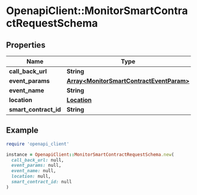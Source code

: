 # OpenapiClient::MonitorSmartContractRequestSchema

## Properties

| Name | Type | Description | Notes |
| ---- | ---- | ----------- | ----- |
| **call_back_url** | **String** |  | [optional] |
| **event_params** | [**Array&lt;MonitorSmartContractEventParam&gt;**](MonitorSmartContractEventParam.md) |  | [optional] |
| **event_name** | **String** |  | [optional] |
| **location** | [**Location**](Location.md) |  | [optional] |
| **smart_contract_id** | **String** |  | [optional] |

## Example

```ruby
require 'openapi_client'

instance = OpenapiClient::MonitorSmartContractRequestSchema.new(
  call_back_url: null,
  event_params: null,
  event_name: null,
  location: null,
  smart_contract_id: null
)
```

